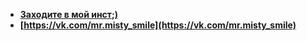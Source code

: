 - **[Заходите в мой инст;)](https://www.instagram.com/mr.misty_smile)**
- **[https://vk.com/mr.misty_smile](https://vk.com/mr.misty_smile)**
